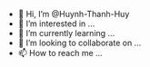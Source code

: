 - 👋 Hi, I’m @Huynh-Thanh-Huy
- 👀 I’m interested in ...
- 🌱 I’m currently learning ...
- 💞️ I’m looking to collaborate on ...
- 📫 How to reach me ...

<!---
Huynh-Thanh-Huy/Huynh-Thanh-Huy is a ✨ special ✨ repository because its `README.md` (this file) appears on your GitHub profile.
You can click the Preview link to take a look at your changes.
--->
